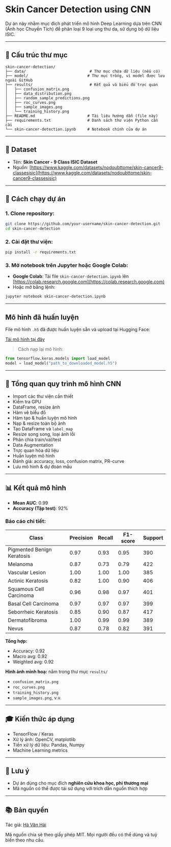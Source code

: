 # Skin Cancer Detection using CNN

Dự án này nhằm mục đích phát triển mô hình Deep Learning dựa trên CNN (Ảnh học Chuyển Tích) để phân loại 9 loại ung thư da, sử dụng bộ dữ liệu ISIC.

---

## 📁 Cấu trúc thư mục

```
skin-cancer-detection/
├── data/                            # Thư mục chứa dữ liệu (nếu có)
├── model/                          # Thư mục trống, vì model được lưu ngoài GitHub
├── results/                         # Kết quả và biểu đồ trực quan
│   ├── confusion_matrix.png
│   ├── data_distribution.png
│   ├── random_sample_predictions.png
│   ├── roc_curves.png
│   ├── sample_images.png
│   └── training_history.png
├── README.md                       # Tài liệu hướng dẫn (file này)
├── requirements.txt                # Danh sách thư viện Python cần cài
└── skin-cancer-detection.ipynb     # Notebook chính của dự án
```

---

## 📁 Dataset

* Tên: **Skin Cancer - 9 Class ISIC Dataset**
* Nguồn: [https://www.kaggle.com/datasets/nodoubttome/skin-cancer9-classesisic](https://www.kaggle.com/datasets/nodoubttome/skin-cancer9-classesisic)

---

## 🚀 Cách chạy dự án

### 1. Clone repository:

```bash
git clone https://github.com/your-username/skin-cancer-detection.git
cd skin-cancer-detection
```

### 2. Cài đặt thư viện:

```bash
pip install -r requirements.txt
```

### 3. Mở notebook trên Jupyter hoặc Google Colab:

* **Google Colab**: Tải file `skin-cancer-detection.ipynb` lên [https://colab.research.google.com](https://colab.research.google.com)
* Hoặc mở bằng lệnh:

```bash
jupyter notebook skin-cancer-detection.ipynb
```

---

## Mô hình đã huấn luyện

File mô hình `.h5` đã được huấn luyện sẵn và upload tại Hugging Face:

[Tải mô hình tại đây](https://huggingface.co/vanhai123/skin_cancer_detection)

> Cách nạp lại mô hình:

```python
from tensorflow.keras.models import load_model
model = load_model("path_to_downloaded_model.h5")
```

---

## 🔎 Tổng quan quy trình mô hình CNN

* Import các thư viện cần thiết
* Kiểm tra GPU
* DataFrame, resize ảnh
* Hàm vẽ biểu đồ
* Hàm tạo & huấn luyện mô hình
* Nạp & resize toàn bộ ảnh
* Tạo DataFrame và `label_map`
* Resize song song, loại ảnh lỗi
* Phân chia train/val/test
* Data Augmentation
* Trực quan hóa dữ liệu
* Huấn luyện mô hình
* Đánh giá: accuracy, loss, confusion matrix, PR-curve
* Lưu mô hình & dự đoán mẫu

---

## 📊 Kết quả mô hình

* **Mean AUC**: 0.99
* **Accuracy (Tập test)**: 92%

### Báo cáo chi tiết:

| Class                      | Precision | Recall | F1-score | Support |
| -------------------------- | --------- | ------ | -------- | ------- |
| Pigmented Benign Keratosis | 0.97      | 0.93   | 0.95     | 390     |
| Melanoma                   | 0.87      | 0.73   | 0.79     | 422     |
| Vascular Lesion            | 1.00      | 1.00   | 1.00     | 385     |
| Actinic Keratosis          | 0.82      | 1.00   | 0.90     | 406     |
| Squamous Cell Carcinoma    | 0.96      | 0.98   | 0.97     | 401     |
| Basal Cell Carcinoma       | 0.97      | 0.97   | 0.97     | 399     |
| Seborrheic Keratosis       | 0.85      | 0.90   | 0.87     | 417     |
| Dermatofibroma             | 1.00      | 0.99   | 0.99     | 389     |
| Nevus                      | 0.87      | 0.78   | 0.82     | 391     |

**Tổng hợp:**

* Accuracy: 0.92
* Macro avg: 0.92
* Weighted avg: 0.92

**Hình ảnh minh hoạ:** nằm trong thư mục `results/`

* `confusion_matrix.png`
* `roc_curves.png`
* `training_history.png`
* `sample_images.png`, v.v.

---

## 🎓 Kiến thức áp dụng

* TensorFlow / Keras
* Xử lý ảnh: OpenCV, matplotlib
* Tiền xử lý dữ liệu: Pandas, Numpy
* Machine Learning metrics

---

## 🚨 Lưu ý

* Dự án dùng cho mục đích **nghiên cứu khoa học, phi thương mại**
* Mã nguồn có thể được tái sử dụng với trích dẫn nguồn thích hợp

---

## 📚 Bản quyền

Tác giả: [Hà Văn Hải](https://www.kaggle.com/haivan11)

Mã nguồn chia sẻ theo giấy phép MIT. Mọi người đều có thể dùng và tuỳ biến theo nhu cầu.
